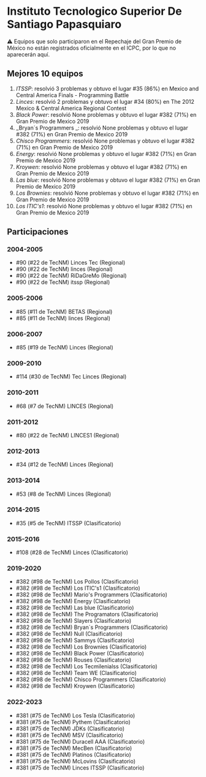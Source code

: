 # Instituto Tecnologico Superior De Santiago Papasquiaro

:warning: Equipos que solo participaron en el Repechaje del Gran Premio de México no están registrados oficialmente en el ICPC, por lo que no aparecerán aquí.

## Mejores 10 equipos

1. _ITSSP_: resolvió 3 problemas y obtuvo el lugar #35 (86%) en Mexico and Central America Finals - Programming Battle
1. _Linces_: resolvió 2 problemas y obtuvo el lugar #34 (80%) en The 2012 Mexico & Central America Regional Contest
1. _Black Power_: resolvió None problemas y obtuvo el lugar #382 (71%) en Gran Premio de Mexico 2019
1. _Bryan´s Programmers _: resolvió None problemas y obtuvo el lugar #382 (71%) en Gran Premio de Mexico 2019
1. _Chisco Programmers_: resolvió None problemas y obtuvo el lugar #382 (71%) en Gran Premio de Mexico 2019
1. _Energy_: resolvió None problemas y obtuvo el lugar #382 (71%) en Gran Premio de Mexico 2019
1. _Kroywen_: resolvió None problemas y obtuvo el lugar #382 (71%) en Gran Premio de Mexico 2019
1. _Las blue_: resolvió None problemas y obtuvo el lugar #382 (71%) en Gran Premio de Mexico 2019
1. _Los Brownies_: resolvió None problemas y obtuvo el lugar #382 (71%) en Gran Premio de Mexico 2019
1. _Los ITIC's1_: resolvió None problemas y obtuvo el lugar #382 (71%) en Gran Premio de Mexico 2019

## Participaciones

### 2004-2005

- #90 (#22 de TecNM) Linces Tec (Regional)
- #90 (#22 de TecNM) linces (Regional)
- #90 (#22 de TecNM) RiDaGreMo (Regional)
- #90 (#22 de TecNM) itssp (Regional)

### 2005-2006

- #85 (#11 de TecNM) BETAS (Regional)
- #85 (#11 de TecNM) linces (Regional)

### 2006-2007

- #85 (#19 de TecNM) Linces (Regional)

### 2009-2010

- #114 (#30 de TecNM) Tec Linces (Regional)

### 2010-2011

- #68 (#7 de TecNM) LINCES (Regional)

### 2011-2012

- #80 (#22 de TecNM) LINCES1 (Regional)

### 2012-2013

- #34 (#12 de TecNM) Linces (Regional)

### 2013-2014

- #53 (#8 de TecNM) Linces (Regional)

### 2014-2015

- #35 (#5 de TecNM) ITSSP (Clasificatorio)

### 2015-2016

- #108 (#28 de TecNM) Linces (Clasificatorio)

### 2019-2020

- #382 (#98 de TecNM) Los Pollos (Clasificatorio)
- #382 (#98 de TecNM) Los ITIC's1 (Clasificatorio)
- #382 (#98 de TecNM) Mario's Programmers (Clasificatorio)
- #382 (#98 de TecNM) Energy (Clasificatorio)
- #382 (#98 de TecNM) Las blue (Clasificatorio)
- #382 (#98 de TecNM) The Programators (Clasificatorio)
- #382 (#98 de TecNM) Slayers (Clasificatorio)
- #382 (#98 de TecNM) Bryan´s Programmers  (Clasificatorio)
- #382 (#98 de TecNM) Null (Clasificatorio)
- #382 (#98 de TecNM) Sammys (Clasificatorio)
- #382 (#98 de TecNM) Los Brownies (Clasificatorio)
- #382 (#98 de TecNM) Black Power (Clasificatorio)
- #382 (#98 de TecNM) Rouses (Clasificatorio)
- #382 (#98 de TecNM) Los Tecmilenialss (Clasificatorio)
- #382 (#98 de TecNM) Team WE (Clasificatorio)
- #382 (#98 de TecNM) Chisco Programmers (Clasificatorio)
- #382 (#98 de TecNM) Kroywen (Clasificatorio)

### 2022-2023

- #381 (#75 de TecNM) Los Tesla (Clasificatorio)
- #381 (#75 de TecNM) Pythem (Clasificatorio)
- #381 (#75 de TecNM) JDKs (Clasificatorio)
- #381 (#75 de TecNM) MSV (Clasificatorio)
- #381 (#75 de TecNM) Duracell AAA (Clasificatorio)
- #381 (#75 de TecNM) MecBen (Clasificatorio)
- #381 (#75 de TecNM) Platinos (Clasificatorio)
- #381 (#75 de TecNM) McLovins (Clasificatorio)
- #381 (#75 de TecNM) Linces ITSSP (Clasificatorio)



